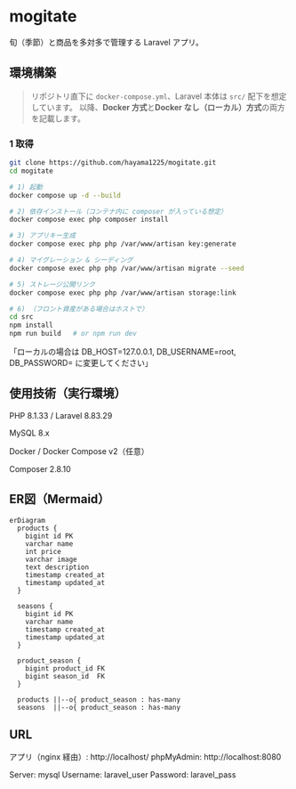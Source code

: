 # mogitate

旬（季節）と商品を多対多で管理する Laravel アプリ。

## 環境構築

> リポジトリ直下に `docker-compose.yml`、Laravel 本体は `src/` 配下を想定しています。
> 以降、**Docker 方式**と**Docker なし（ローカル）方式**の両方を記載します。

### 1 取得
```bash
git clone https://github.com/hayama1225/mogitate.git
cd mogitate

# 1) 起動
docker compose up -d --build

# 2) 依存インストール（コンテナ内に composer が入っている想定）
docker compose exec php composer install

# 3) アプリキー生成
docker compose exec php php /var/www/artisan key:generate

# 4) マイグレーション & シーディング
docker compose exec php php /var/www/artisan migrate --seed

# 5) ストレージ公開リンク
docker compose exec php php /var/www/artisan storage:link

# 6) （フロント資産がある場合はホストで）
cd src
npm install
npm run build   # or npm run dev

```
「ローカルの場合は DB_HOST=127.0.0.1, DB_USERNAME=root, DB_PASSWORD= に変更してください」

## 使用技術（実行環境）

PHP 8.1.33 / Laravel 8.83.29

MySQL 8.x

Docker / Docker Compose v2（任意）

Composer 2.8.10

## ER図（Mermaid）
```mermaid
erDiagram
  products {
    bigint id PK
    varchar name
    int price
    varchar image
    text description
    timestamp created_at
    timestamp updated_at
  }

  seasons {
    bigint id PK
    varchar name
    timestamp created_at
    timestamp updated_at
  }

  product_season {
    bigint product_id FK
    bigint season_id  FK
  }

  products ||--o{ product_season : has-many
  seasons  ||--o{ product_season : has-many
```

## URL
アプリ（nginx 経由）: http://localhost/
phpMyAdmin: http://localhost:8080

Server: mysql
Username: laravel_user
Password: laravel_pass

